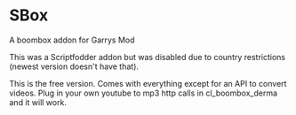 # SBox
A boombox addon for Garrys Mod

This was a Scriptfodder addon but was disabled due to country restrictions (newest version doesn't have that).

This is the free version. Comes with everything except for an API to convert videos. Plug in your own youtube to mp3 http calls in cl_boombox_derma and it will work.
